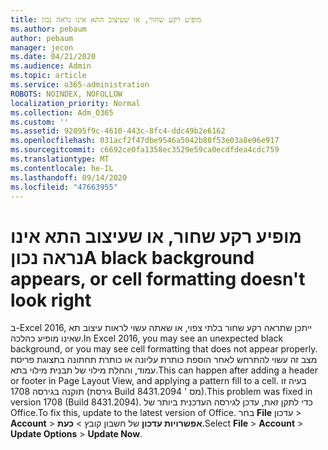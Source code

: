 ```yaml
---
title: מופיע רקע שחור, או שעיצוב התא אינו נראה נכון
ms.author: pebaum
author: pebaum
manager: jecon
ms.date: 04/21/2020
ms.audience: Admin
ms.topic: article
ms.service: o365-administration
ROBOTS: NOINDEX, NOFOLLOW
localization_priority: Normal
ms.collection: Adm_O365
ms.custom: ''
ms.assetid: 92095f9c-4610-443c-8fc4-ddc49b2e6162
ms.openlocfilehash: 031acf2f47dbe9546a5042b88f53e03a8e96e917
ms.sourcegitcommit: c6692ce0fa1358ec3529e59ca0ecdfdea4cdc759
ms.translationtype: MT
ms.contentlocale: he-IL
ms.lasthandoff: 09/14/2020
ms.locfileid: "47663955"
---
```

# <a name="a-black-background-appears-or-cell-formatting-doesnt-look-right"></a><span data-ttu-id="3a672-102">מופיע רקע שחור, או שעיצוב התא אינו נראה נכון</span><span class="sxs-lookup"><span data-stu-id="3a672-102">A black background appears, or cell formatting doesn't look right</span></span>

<span data-ttu-id="3a672-103">ב-Excel 2016, ייתכן שתראה רקע שחור בלתי צפוי, או שאתה עשוי לראות עיצוב תא שאינו מופיע כהלכה.</span><span class="sxs-lookup"><span data-stu-id="3a672-103">In Excel 2016, you may see an unexpected black background, or you may see cell formatting that does not appear properly.</span></span> <span data-ttu-id="3a672-104">מצב זה עשוי להתרחש לאחר הוספת כותרת עליונה או כותרת תחתונה בתצוגת פריסת עמוד, והחלת מילוי של תבנית מילוי בתא.</span><span class="sxs-lookup"><span data-stu-id="3a672-104">This can happen after adding a header or footer in Page Layout View, and applying a pattern fill to a cell.</span></span> <span data-ttu-id="3a672-105">בעיה זו תוקנה בגירסה 1708 (גירסת Build מס ' 8431.2094).</span><span class="sxs-lookup"><span data-stu-id="3a672-105">This problem was fixed in version 1708 (Build 8431.2094).</span></span> <span data-ttu-id="3a672-106">כדי לתקן זאת, עדכן לגירסה העדכנית ביותר של Office.</span><span class="sxs-lookup"><span data-stu-id="3a672-106">To fix this, update to the latest version of Office.</span></span> <span data-ttu-id="3a672-107">בחר **File** עדכון \> **Account** \> **אפשרויות עדכון** של חשבון קובץ \> **כעת**.</span><span class="sxs-lookup"><span data-stu-id="3a672-107">Select **File** \> **Account** \> **Update Options** \> **Update Now**.</span></span>
  

